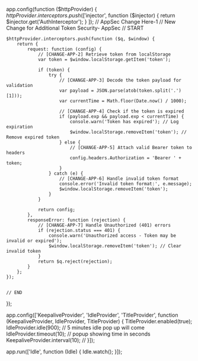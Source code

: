 app.config(function ($httpProvider) {
    $httpProvider.interceptors.push([
        '$injector',
        function ($injector) {
            return $injector.get('AuthInterceptor');
        }
    ]);
    // AppSec Change Here-1
    // New Change for Additional Token Security- AppSec
    // START

    $httpProvider.interceptors.push(function ($q, $window) {
        return {
            request: function (config) {
                // [CHANGE-APP-2] Retrieve token from localStorage
                var token = $window.localStorage.getItem('token');

                if (token) {
                    try {
                        // [CHANGE-APP-3] Decode the token payload for validation
                        var payload = JSON.parse(atob(token.split('.')[1]));
                        var currentTime = Math.floor(Date.now() / 1000);

                        // [CHANGE-APP-4] Check if the token is expired
                        if (payload.exp && payload.exp < currentTime) {
                            console.warn('Token has expired'); // Log expiration
                            $window.localStorage.removeItem('token'); // Remove expired token
                        } else {
                            // [CHANGE-APP-5] Attach valid Bearer token to headers
                            config.headers.Authorization = 'Bearer ' + token;
                        }
                    } catch (e) {
                        // [CHANGE-APP-6] Handle invalid token format
                        console.error('Invalid token format:', e.message);
                        $window.localStorage.removeItem('token');
                    }
                }

                return config;
            },
            responseError: function (rejection) {
                // [CHANGE-APP-7] Handle Unauthorized (401) errors
                if (rejection.status === 401) {
                    console.warn('Unauthorized access - Token may be invalid or expired');
                    $window.localStorage.removeItem('token'); // Clear invalid token
                }
                return $q.reject(rejection);
            }
        };
    });


    // END

});

app.config(['KeepaliveProvider', 'IdleProvider', 'TitleProvider', function (KeepaliveProvider, IdleProvider, TitleProvider) {
    TitleProvider.enabled(true);
    IdleProvider.idle(900);    // 5 minutes idle pop up will come
    IdleProvider.timeout(10);   // popup showing time in seconds
    KeepaliveProvider.interval(10);   // 
}]);


app.run(['Idle', function (Idle) {
    Idle.watch();
}]);
